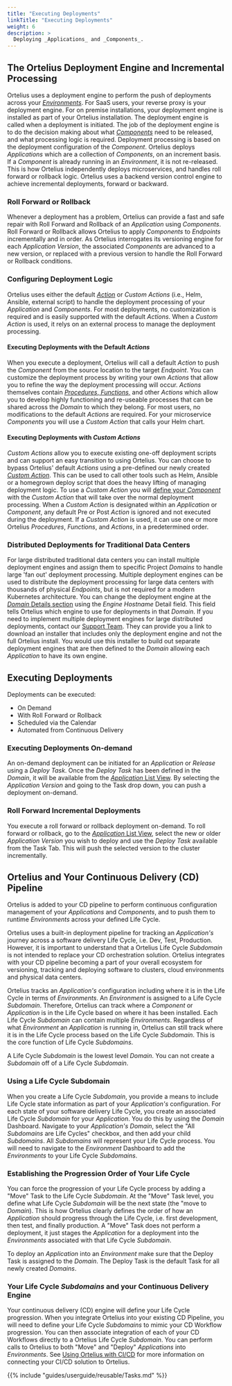 ```yaml
---
title: "Executing Deployments"
linkTitle: "Executing Deployments"
weight: 6
description: >
  Deploying _Applications_ and _Components_.
---
```


## The Ortelius Deployment Engine and Incremental Processing

Ortelius uses a deployment engine to perform the push of deployments across your [_Environments_](/guides/userguide/first-steps/2-define-environments/).  For SaaS users, your reverse proxy is your deployment engine.  For on premise installations, your deployment engine is installed as part of your Ortelius installation. The deployment engine is called when a deployment is initiated. The job of the deployment engine is to do the decision making about what [_Components_](/guides/userguide/publishing-components/intro-to-components/) need to be released, and what processing logic is required.  Deployment processing is based on the deployment configuration of the _Component_. Ortelius deploys _Applications_ which are a collection of _Components_, on an increment basis. If a _Component_ is already running in an _Environment_, it is not re-released. This is how Ortelius independently deploys microservices, and handles roll forward or rollback logic.  Ortelius uses a backend version control engine to achieve incremental deployments, forward or backward.

### Roll Forward or Rollback

Whenever a deployment has a problem, Ortelius can provide a fast and safe repair with Roll Forward and Rollback of an _Application_ using _Components_. Roll Forward or Rollback allows Ortelius to apply _Components_ to _Endpoints_ incrementally and in order. As Ortelius interrogates its versioning engine for each _Application Version_, the associated _Components_ are advanced to a new version, or replaced with a previous version to handle the Roll Forward or Rollback conditions.

### Configuring Deployment Logic

Ortelius uses either the default [_Action_](/guides/userguide/customizations/2-define-your-actions/) or _Custom Actions_ (i.e., Helm, Ansible, external script) to handle the deployment processing of your _Application_ and _Components_.  For most deployments, no customization is required and is easily supported with the default _Actions_. When a _Custom Action_ is used, it relys on an external process to manage the deployment processing.

#### Executing Deployments with the Default _Actions_

 When you execute a deployment, Ortelius will call a default _Action_ to push the _Component_ from the source location to the target _Endpoint_. You can customize the deployment process by writing your own _Actions_ that allow you to refine the way the deployment processing will occur. _Actions_ themselves contain [_Procedures_, _Functions,_](/guides/userguide/customizations/2-define-your-functions-and-procedures/) and other _Actions_ which allow you to develop highly functioning and re-useable processes that can be shared across the _Domain_ to which they belong. For most users, no modifications to the default _Actions_ are required. For your microservice _Components_ you will use a _Custom Action_ that calls your Helm chart.

#### Executing Deployments with _Custom Actions_

_Custom Actions_ allow you to execute existing one-off deployment scripts and can support an easy transition to using Ortelius. You can choose to bypass Ortelius' default _Actions_ using a pre-defined our newly created [_Custom Action_](/guides/userguide/customizations/2-define-your-actions/). This can be used to call other tools such as Helm, Ansible or a homegrown deploy script that does the heavy lifting of managing deployment logic. To use a _Custom Action_ you will [define your _Component_](/guides/userguide/publishing-components/2-define-components/#viewing-and-editing-_components_-with-the-dashboard) with the _Custom Action_ that will take over the normal deployment processing. When a _Custom Action_ is designated within an _Application_ or _Component_, any default Pre or Post _Action_ is ignored and not executed during the deployment. If a _Custom Action_ is used, it can use one or more Ortelius _Procedures_, _Functions_, and _Actions_, in a predetermined order.

### Distributed Deployments for Traditional Data Centers

For large distributed traditional data centers you can install multiple deployment engines and assign them to specific Project _Domains_ to handle large 'fan out' deployment processing. Multiple deployment engines can be used to distribute the deployment processing for large data centers with thousands of physical _Endpoints_, but is not required for a modern Kubernetes architecture. You can change the deployment engine at the [_Domain_ Details section](/guides/userguide/first-steps/2-defining-domains/#_domain_-details) using the _Engine Hostname_ Detail field. This field tells Ortelius which engine to use for deployments in that _Domain_. If you need to implement multiple deployment engines for large distributed deployments, contact our [Support Team](/guides/userguide/installation-and-support/0-contactsupport/). They can provide you a link to download an installer that includes only the deployment engine and not the full Ortelius install. You would use this installer to build out separate deployment engines that are then defined to the _Domain_ allowing each _Application_ to have its own engine.

## Executing Deployments

Deployments can be executed:

- On Demand
- With Roll Forward or Rollback
- Scheduled via the Calendar
- Automated from Continuous Delivery

### Executing Deployments On-demand

An on-demand deployment can be initiated for an _Application_ or _Release_ using a _Deploy Task_. Once the _Deploy Task_ has been defined in the _Domain_, it will be available from the [_Application_ List View](/guides/userguide/packaging-applications/2-defining-applications/#the-_application_-list-view-for-adding-or-deleting).  By selecting the _Application Version_ and going to the Task drop down, you can push a deployment on-demand.

### Roll Forward Incremental Deployments

You execute a roll forward or rollback deployment on-demand. To roll forward or rollback, go to the  [_Application_ List View](/guides/userguide/packaging-applications/2-defining-applications/#the-_application_-list-view-for-adding-or-deleting), select the new or older _Application Version_ you wish to deploy and use the _Deploy Task_ available from the Task Tab. This will push the selected version to the cluster incrementally.

## Ortelius and Your Continuous Delivery (CD) Pipeline

Ortelius is added to your CD pipeline to perform continuous configuration management of your _Applications_ and _Components_, and to push them to runtime _Environments_ across your defined Life Cycle.

Ortelius uses a built-in deployment pipeline for tracking an _Application's_ journey across a software delivery Life Cycle, i.e. Dev, Test, Production. However, it is important to understand that a Ortelius Life Cycle _Subdomain_ is not intended to replace your CD orchestration solution. Ortelius integrates with your CD pipeline becoming a part of your overall ecosystem for versioning, tracking and deploying software to clusters, cloud environments and physical data centers.

Ortelius tracks an _Application's_ configuration including where it is in the Life Cycle in terms of _Environments_.  An _Environment_ is assigned to a Life Cycle _Subdomain_. Therefore, Ortelius can track where a _Component_ or _Application_ is in the Life Cycle based on where it has been installed. Each Life Cycle _Subdomain_ can contain multiple _Environments_. Regardless of what _Environment_ an _Application_ is running in, Ortelius can still track where it is in the Life Cycle process based on the Life Cycle _Subdomain_. This is the core function of Life Cycle _Subdomains_.

A Life Cycle _Subdomain_ is the lowest level _Domain_.  You can not create a _Subdomain_ off of a Life Cycle _Subdomain_.

### Using a Life Cycle Subdomain

When you create a Life Cycle _Subdomain_, you provide a means to include Life Cycle state information as part of your _Application's_ configuration. For each state of your software delivery Life Cycle, you create an associated Life Cycle _Subdomain_ for your _Application_. You do this by using the _Domain_ Dashboard. Navigate to your _Application's_ _Domain_, select the  "All _Subdomains_ are Life Cycles" checkbox, and then add your child _Subdomains_.  All _Subdomains_ will represent your Life Cycle process. You will need to navigate to the _Environment_ Dashboard to add the _Environments_ to your Life Cycle _Subdomains_.

### Establishing the Progression Order of Your Life Cycle

You can force the progression of your Life Cycle process by adding a "Move" Task to the Life Cycle _Subdomain_.  At the "Move" Task level, you define what Life Cycle _Subdomain_ will be the next state (the "move to _Domain_). This is how Ortelius clearly defines the order of how an _Application_ should progress through the Life Cycle, i.e. first development, then test, and finally production. A "Move" Task does not perform a deployment, it just stages the _Application_ for a deployment into the _Environments_ associated with that Life Cycle _Subdomain_.

To deploy an _Application_ into an _Environment_ make sure that the Deploy Task is assigned to the _Domain_.  The Deploy Task is the default Task for all newly created _Domains_.

### Your Life Cycle _Subdomains_ and your Continuous Delivery Engine

Your continuous delivery (CD) engine will define your Life Cycle progression.  When you integrate Ortelius into your existing CD Pipeline, you will need to define your Life Cycle _Subdomains_ to mimic your CD Workflow progression. You can then associate integration of each of your CD Workflows directly to a Ortelius Life Cycle _Subdomain_. You can perform calls to Ortelius to both "Move" and "Deploy" _Applications_ into _Environments_.  See [Using Ortelius with CI/CD](/guides/userguide/integrations/CI-CD_Integrations.md) for more information on connecting your CI/CD solution to Ortelius.

{{% include "guides/userguide/reusable/Tasks.md" %}}
